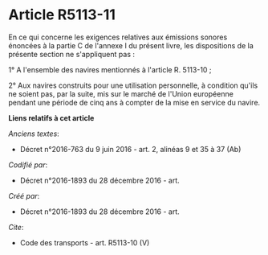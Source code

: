 # Article R5113-11

En ce qui concerne les exigences relatives aux émissions sonores énoncées à la partie C de l'annexe I du présent livre, les
dispositions de la présente section ne s'appliquent pas : 

1° A l'ensemble des navires mentionnés à l'article R. 5113-10 ; 

2° Aux navires construits pour une utilisation personnelle, à condition qu'ils ne soient pas, par la suite, mis sur le marché
de l'Union européenne pendant une période de cinq ans à compter de la mise en service du navire.

**Liens relatifs à cet article**

_Anciens textes_:

  - Décret n°2016-763 du 9 juin 2016 - art. 2, alinéas 9 et 35 à 37  (Ab)

_Codifié par_:

  - Décret n°2016-1893 du 28 décembre 2016 - art.

_Créé par_:

  - Décret n°2016-1893 du 28 décembre 2016 - art.

_Cite_:

  - Code des transports - art. R5113-10 (V)
